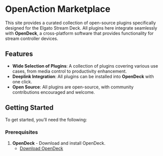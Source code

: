 # OpenAction Marketplace

This site provides a curated collection of open-source plugins specifically designed for the Elgato Stream Deck. All
plugins here integrate seamlessly with **OpenDeck**, a cross-platform software that provides functionality for stream
controller devices.

## Features

- **Wide Selection of Plugins**: A collection of plugins covering various use cases, from media control to productivity
  enhancement.
- **Deeplink Integration**: All plugins can be installed into **OpenDeck** with one click.
- **Open Source**: All plugins are open-source, with community contributions encouraged and welcome.

## Getting Started

To get started, you’ll need the following:

### Prerequisites

1. **OpenDeck** - Download and install OpenDeck.
   - [Download OpenDeck](https://github.com/ninjadev64/opendeck/releases)
